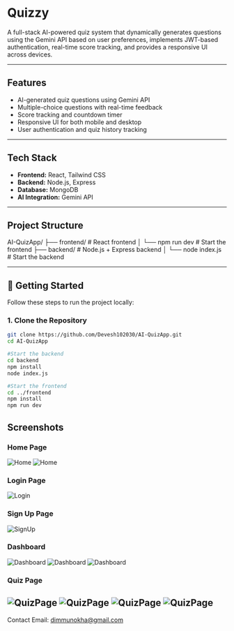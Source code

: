 # Quizzy

A full-stack AI-powered quiz system that dynamically generates questions using the Gemini API based on user preferences, implements JWT-based authentication, real-time score tracking, and provides a responsive UI across devices.

---

##  Features

-  AI-generated quiz questions using Gemini API  
-  Multiple-choice questions with real-time feedback  
-  Score tracking and countdown timer  
-  Responsive UI for both mobile and desktop  
-  User authentication and quiz history tracking

---

##  Tech Stack

- **Frontend:** React, Tailwind CSS  
- **Backend:** Node.js, Express  
- **Database:** MongoDB  
- **AI Integration:** Gemini API

---

## Project Structure
AI-QuizApp/
├── frontend/         # React frontend
│   └── npm run dev   # Start the frontend
├── backend/          # Node.js + Express backend
│   └── node index.js # Start the backend


---

## 🔧 Getting Started

Follow these steps to run the project locally:

### 1. Clone the Repository

```bash
git clone https://github.com/Devesh102030/AI-QuizApp.git
cd AI-QuizApp

#Start the backend
cd backend
npm install
node index.js

#Start the frontend
cd ../frontend
npm install
npm run dev

```
##  Screenshots

### Home Page
![Home](./screenshots/1.png)
![Home](./screenshots/2.png)

### Login Page
![Login](./screenshots/3.png)

### Sign Up Page
![SignUp](./screenshots/4.png)

### Dashboard
![Dashboard](./screenshots/5.png)
![Dashboard](./screenshots/6.png)
![Dashboard](./screenshots/7.png)

### Quiz Page
![QuizPage](./screenshots/8.png)
![QuizPage](./screenshots/9.png)
![QuizPage](./screenshots/10.png)
![QuizPage](./screenshots/11.png)
---

Contact
Email: dimmunokha@gmail.com